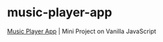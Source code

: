 # music-player-app

[Music Player App](https://bertfrontend.github.io/music-player-app/index.html) | Mini Project on Vanilla JavaScript
